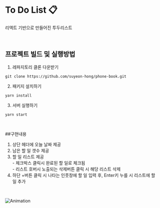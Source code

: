 # To Do List 📋
리액트 기반으로 만들어진 투두리스트

<br>

## 프로젝트 빌드 및 실행방법

1. 레파지토리 클론 다운받기

```
git clone https://github.com/suyeon-hong/phone-book.git
```

2. 패키지 설치하기

```
yarn install
```

3. 서버 실행하기

```
yarn start
```

<br>

##구현내용

1. 상단 헤더에 오늘 날짜 제공
2. 남은 할 일 갯수 제공
3. 할 일 리스트 제공<br> - 체크박스 클릭시 완료된 할 일로 체크됨 <br> - 리스트 호버시 노출되는 삭제버튼 클릭 시 해당 리스트 삭제
4. 하단 +버튼 클릭 시 나타는 인풋창에 할 일 입력 후, Enter키 누를 시 리스트에 할 일 추가

<br>

![Animation](https://user-images.githubusercontent.com/78653426/152303042-82c01ec7-5fef-4d34-bd77-60f390a7d9fc.gif)
